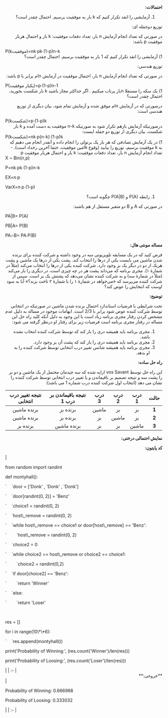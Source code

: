 ﻿<div dir="rtl">
  
**احتمالات:**

1) آزمایشی را انقد تکرار کنیم که k بار به موفقیت برسیم. احتمال چقدر است؟

توزیع دوجمله ای:

در صورتی که تعداد انجام آزمایش n بار، تعداد دفعات موفقیت: k بار و احتمال هربار موفقیت p باشد:
</div>
P(kموفقیت)=nk∙pk∙(1-p)n-k
﻿<div dir="rtl">
1) آزمایشی را انقد تکرار کنیم که 1 بار به موفقیت برسیم. احتمال چقدر است؟

توزیع هندسی:

در صورتی که تعداد انجام آزمایش n بار، احتمال موفقیت در آزمایش nام برابر با p باشد:
</div>
P(یکبار موفقیت)=p∙(1-p)n-1
﻿<div dir="rtl">
1) یک سکه را مستقلا nبار پرتاب میکنیم . اگر حداکثر مجاز باشید k بار شکست بخورید، احتمال چقدر است؟

درصورتی که در آزمایش nام موفق شده و آزمایش تمام شود، بیان دیگری از توزیع هندسی است:
</div>
P(kشکست)=p∙(1-p)k
﻿<div dir="rtl">
درصورتیکه آزمایش بازهم تکرار شود به صورتیکه n-k موفقیت به دست آمده و k بار شکست، بیان دیگری از توزیع دو جمله ایست:
</div>
P(kشکست)=nk∙p(n-k)∙(1-p)k
﻿<div dir="rtl">
1) در یک آزمایش تصادفی که هر بار یک برنولی را انجام داده و آنقدر انجام می دهیم که به k موفقیت برسیم، توزیع را بیابید (وقوع kامین موفقیت، حتما آخرین رخداد است).
- تعداد انجام آزمایش n بار، تعداد دفعات موفقیت: k بار و احتمال هربار موفقیت p
</div>
X ~ Bin(n,p)

P=nk∙pk∙(1-p)n-k

EX=n∙p

VarX=n∙p∙(1-p)
﻿<div dir="rtl">
1) رابطه P(A) و P(A|B) چگونه است؟

در صورتی که A و B دو متغیر مستقل از هم باشند: 
</div>
PA|B= P(A)

PB|A= P(B)

PA∩B= PA∙P(B)
﻿<div dir="rtl">
**مساله مونتی هال:**

فرض کنید که در یک مسابقه تلویزیونی سه در وجود داشته و شرکت کننده برای برنده شدن ماشین می بایست یکی از درها را انتخاب کند. پشت یکی از درها یک ماشین و پشت هریک از دو در دیگر یک بز وجود دارد. شرکت کننده یکی از درها را انتخاب می‌کند (مثلاً در شمارهٔ ۱). مجری برنامه که می‌داند پشت هر در چه چیزی است، در دیگری را باز می‌کند (مثلاً در شمارهٔ سه) و به شرکت کننده نشان می‌دهد که پشتش یک بز است. سپس از شرکت کننده می‌پرسد که «می‌خواهد در شمارهٔ ۱ را با شمارهٔ ۲ تاخت بزند؟» آیا به سود اوست که انتخابش را عوض کند؟

**توضیح:**

تحت شرایطی با فرضیات استاندارد احتمال برنده شدن ماشین در صورتیکه در انتخابی توسط شرکت کننده عوض شود برابر با 2/3 است. ابهامات موجود در مساله به دلیل عدم مشخص کردن رفتار مجری برنامه زیاد است با این وجود به دلیل آنکه کلید راه حل این مساله در رفتار مجری برنامه است فرضیات زیر برای رفتار او درنظر گرفته می شود:

1) مجری برنامه باید همیشه دری را باز کند که توسط شرکت کننده انتخاب نشده باشد.
1) مجری برنامه باید همیشه دری را باز کند که پشت آن بز وجود دارد.
1) مجری برنامه باید همیشه شانس تغییر درب انتخابی توسط شرکت کننده را به او بدهد. 

**راه حل ساده:**

این راه حل توسط vos Savant ارایه شده که سه چیدمان محتمل از یک ماشین و دو بز را پشت سه و نتیجه تصمیم بر باقیماندن و یا تغییر درب انتخابی توسط شرکت کننده را نشان می دهد (انتخاب اول شرکت کننده درب شماره 1 می باشد):

|**حالت**|**درب 1**|**درب 2**|**درب 3**|**نتیجه باقیماندن بر درب 1**|**نتیجه تغییر درب انتخابی**|
| :-: | :-: | :-: | :-: | :-: | :-: |
|**1**|بز|بز|ماشین|برنده بز|برنده ماشین|
|**2**|بز|ماشین|بز|برنده بز|برنده ماشین|
|**3**|ماشین|بز|بز|برنده ماشین|برنده بز|

**نمایش احتمالی درختی:**

**کد پایتون:**
</div>
|<p>from random import randint</p><p></p><p>def montyhall():</p><p>`    `door = ['Donk' , 'Donk' , 'Donk']</p><p>`    `door[randint(0, 2)] = 'Benz'</p><p></p><p>`    `choice1 = randint(0, 2)</p><p></p><p>`    `host\_remove = randint(0, 2)</p><p>`    `while host\_remove == choice1 or door[host\_remove] == 'Benz':</p><p></p><p>`        `host\_remove = randint(0, 2)</p><p></p><p>`    `choice2 = 0</p><p>`    `while choice2 == host\_remove or choice2 == choice1:</p><p>`        `choice2 = randint(0,2)</p><p></p><p>`    `if door[choice2] == 'Benz':</p><p></p><p>`        `return 'Winner'</p><p>`    `else:</p><p>`        `return 'Loser'</p><p>            </p><p>res = []</p><p>for i in range(10\*\*6):</p><p>`    `res.append(montyhall())</p><p></p><p>print('Probability of Winning:', (res.count('Winner')/len(res)))</p><p>print('Probability of Loosing:', (res.count('Loser')/len(res)))</p><p></p>|
| :- |
﻿<div dir="rtl">
**خروجی:**
</div>
|<p>Probability of Winning: 0.666968</p><p>Probability of Loosing: 0.333032</p>|
| :- |

